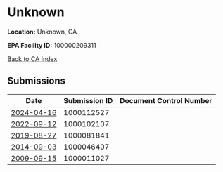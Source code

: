 # Unknown

**Location:** Unknown, CA

**EPA Facility ID:** 100000209311

[Back to CA Index](../../index.md)

## Submissions

| Date | Submission ID | Document Control Number |
|------|--------------|-------------------------|
| [2024-04-16](submissions/1000112527.md) | 1000112527 |  |
| [2022-09-12](submissions/1000102107.md) | 1000102107 |  |
| [2019-08-27](submissions/1000081841.md) | 1000081841 |  |
| [2014-09-03](submissions/1000046407.md) | 1000046407 |  |
| [2009-09-15](submissions/1000011027.md) | 1000011027 |  |

